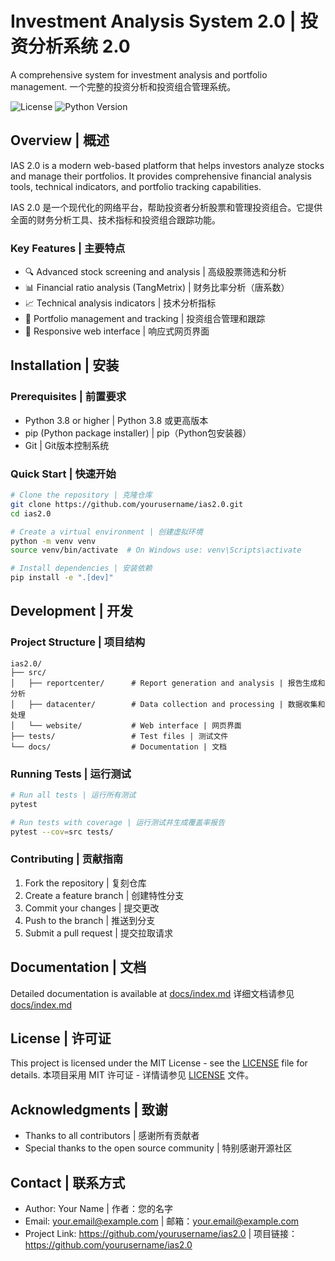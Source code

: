 # Investment Analysis System 2.0 | 投资分析系统 2.0

A comprehensive system for investment analysis and portfolio management.
一个完整的投资分析和投资组合管理系统。

![License](https://img.shields.io/github/license/yourusername/ias2.0)
![Python Version](https://img.shields.io/badge/python-3.8%2B-blue)

## Overview | 概述

IAS 2.0 is a modern web-based platform that helps investors analyze stocks and manage their portfolios. It provides comprehensive financial analysis tools, technical indicators, and portfolio tracking capabilities.

IAS 2.0 是一个现代化的网络平台，帮助投资者分析股票和管理投资组合。它提供全面的财务分析工具、技术指标和投资组合跟踪功能。

### Key Features | 主要特点

- 🔍 Advanced stock screening and analysis | 高级股票筛选和分析
- 📊 Financial ratio analysis (TangMetrix) | 财务比率分析（唐系数）
- 📈 Technical analysis indicators | 技术分析指标
- 💼 Portfolio management and tracking | 投资组合管理和跟踪
- 📱 Responsive web interface | 响应式网页界面

## Installation | 安装

### Prerequisites | 前置要求

- Python 3.8 or higher | Python 3.8 或更高版本
- pip (Python package installer) | pip（Python包安装器）
- Git | Git版本控制系统

### Quick Start | 快速开始

```bash
# Clone the repository | 克隆仓库
git clone https://github.com/yourusername/ias2.0.git
cd ias2.0

# Create a virtual environment | 创建虚拟环境
python -m venv venv
source venv/bin/activate  # On Windows use: venv\Scripts\activate

# Install dependencies | 安装依赖
pip install -e ".[dev]"
```

## Development | 开发

### Project Structure | 项目结构

```
ias2.0/
├── src/
│   ├── reportcenter/      # Report generation and analysis | 报告生成和分析
│   ├── datacenter/        # Data collection and processing | 数据收集和处理
│   └── website/           # Web interface | 网页界面
├── tests/                 # Test files | 测试文件
└── docs/                  # Documentation | 文档
```

### Running Tests | 运行测试

```bash
# Run all tests | 运行所有测试
pytest

# Run tests with coverage | 运行测试并生成覆盖率报告
pytest --cov=src tests/
```

### Contributing | 贡献指南

1. Fork the repository | 复刻仓库
2. Create a feature branch | 创建特性分支
3. Commit your changes | 提交更改
4. Push to the branch | 推送到分支
5. Submit a pull request | 提交拉取请求

## Documentation | 文档

Detailed documentation is available at [docs/index.md](docs/index.md)
详细文档请参见 [docs/index.md](docs/index.md)

## License | 许可证

This project is licensed under the MIT License - see the [LICENSE](LICENSE) file for details.
本项目采用 MIT 许可证 - 详情请参见 [LICENSE](LICENSE) 文件。

## Acknowledgments | 致谢

- Thanks to all contributors | 感谢所有贡献者
- Special thanks to the open source community | 特别感谢开源社区

## Contact | 联系方式

- Author: Your Name | 作者：您的名字
- Email: your.email@example.com | 邮箱：your.email@example.com
- Project Link: https://github.com/yourusername/ias2.0 | 项目链接：https://github.com/yourusername/ias2.0